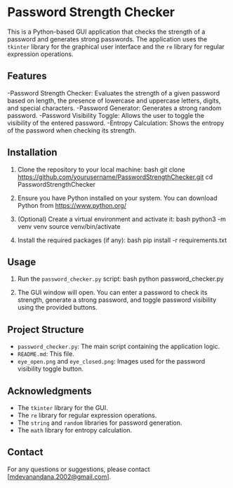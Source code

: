 # Password Strength Checker

This is a Python-based GUI application that checks the strength of a password and generates strong passwords. The application uses the `tkinter` library for the graphical user interface and the `re` library for regular expression operations.

## Features
   
-Password Strength Checker: Evaluates the strength of a given password based on length, the presence of lowercase and uppercase letters, digits, and special characters.
-Password Generator: Generates a strong random password.
-Password Visibility Toggle: Allows the user to toggle the visibility of the entered password.
-Entropy Calculation: Shows the entropy of the password when checking its strength.

## Installation

1. Clone the repository to your local machine:
    bash
    git clone https://github.com/yourusername/PasswordStrengthChecker.git
    cd PasswordStrengthChecker
    

2. Ensure you have Python installed on your system. You can download Python from https://www.python.org/

3. (Optional) Create a virtual environment and activate it:
    bash
    python3 -m venv venv
    source venv/bin/activate
    

4. Install the required packages (if any):
    bash
    pip install -r requirements.txt
    

## Usage

1. Run the `password_checker.py` script:
    bash
    python password_checker.py
    

2. The GUI window will open. You can enter a password to check its strength, generate a strong password, and toggle password visibility using the provided buttons.

## Project Structure

- `password_checker.py`: The main script containing the application logic.
- `README.md`: This file.
- `eye_open.png` and `eye_closed.png`: Images used for the password visibility toggle button.


## Acknowledgments

- The `tkinter` library for the GUI.
- The `re` library for regular expression operations.
- The `string` and `random` libraries for password generation.
- The `math` library for entropy calculation.

## Contact

For any questions or suggestions, please contact [mdevanandana.2002@gmail.com].
   
